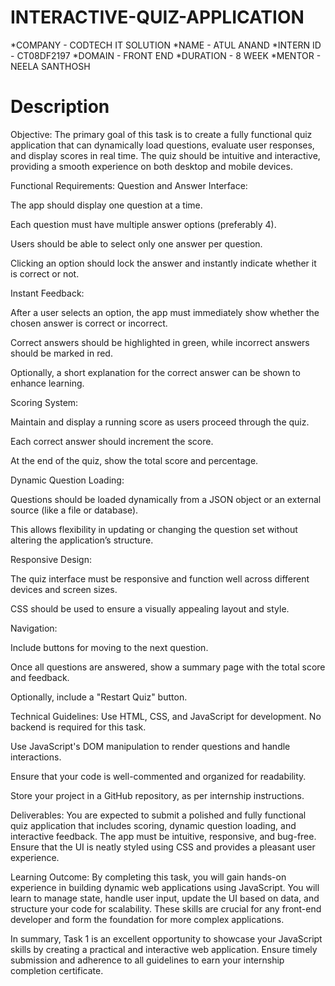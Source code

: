 # INTERACTIVE-QUIZ-APPLICATION
*COMPANY - CODTECH IT SOLUTION
*NAME - ATUL ANAND
*INTERN ID - CT08DF2197
*DOMAIN - FRONT END
*DURATION - 8 WEEK
*MENTOR - NEELA SANTHOSH
# Description
Objective:
The primary goal of this task is to create a fully functional quiz application that can dynamically load questions, evaluate user responses, and display scores in real time. The quiz should be intuitive and interactive, providing a smooth experience on both desktop and mobile devices.

Functional Requirements:
Question and Answer Interface:

The app should display one question at a time.

Each question must have multiple answer options (preferably 4).

Users should be able to select only one answer per question.

Clicking an option should lock the answer and instantly indicate whether it is correct or not.

Instant Feedback:

After a user selects an option, the app must immediately show whether the chosen answer is correct or incorrect.

Correct answers should be highlighted in green, while incorrect answers should be marked in red.

Optionally, a short explanation for the correct answer can be shown to enhance learning.

Scoring System:

Maintain and display a running score as users proceed through the quiz.

Each correct answer should increment the score.

At the end of the quiz, show the total score and percentage.

Dynamic Question Loading:

Questions should be loaded dynamically from a JSON object or an external source (like a file or database).

This allows flexibility in updating or changing the question set without altering the application’s structure.

Responsive Design:

The quiz interface must be responsive and function well across different devices and screen sizes.

CSS should be used to ensure a visually appealing layout and style.

Navigation:

Include buttons for moving to the next question.

Once all questions are answered, show a summary page with the total score and feedback.

Optionally, include a "Restart Quiz" button.

Technical Guidelines:
Use HTML, CSS, and JavaScript for development. No backend is required for this task.

Use JavaScript's DOM manipulation to render questions and handle interactions.

Ensure that your code is well-commented and organized for readability.

Store your project in a GitHub repository, as per internship instructions.

Deliverables:
You are expected to submit a polished and fully functional quiz application that includes scoring, dynamic question loading, and interactive feedback. The app must be intuitive, responsive, and bug-free. Ensure that the UI is neatly styled using CSS and provides a pleasant user experience.

Learning Outcome:
By completing this task, you will gain hands-on experience in building dynamic web applications using JavaScript. You will learn to manage state, handle user input, update the UI based on data, and structure your code for scalability. These skills are crucial for any front-end developer and form the foundation for more complex applications.

In summary, Task 1 is an excellent opportunity to showcase your JavaScript skills by creating a practical and interactive web application. Ensure timely submission and adherence to all guidelines to earn your internship completion certificate.
